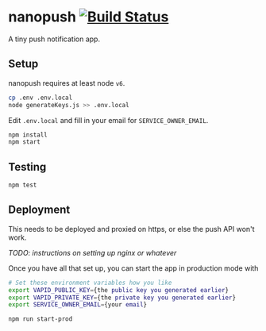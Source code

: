 # nanopush [![Build Status](https://travis-ci.org/rahatarmanahmed/nanopush.svg?branch=master)](https://travis-ci.org/rahatarmanahmed/nanopush)
A tiny push notification app.

## Setup

nanopush requires at least node `v6`.

```sh
cp .env .env.local
node generateKeys.js >> .env.local
```

Edit `.env.local` and fill in your email for `SERVICE_OWNER_EMAIL`.

```sh
npm install
npm start
```

## Testing

```sh
npm test
```

## Deployment

This needs to be deployed and proxied on https, or else the push API won't work.

*TODO: instructions on setting up nginx or whatever*

Once you have all that set up, you can start the app in production mode with

```sh
# Set these environment variables how you like
export VAPID_PUBLIC_KEY={the public key you generated earlier}
export VAPID_PRIVATE_KEY={the private key you generated earlier}
export SERVICE_OWNER_EMAIL={your email}

npm run start-prod
```
